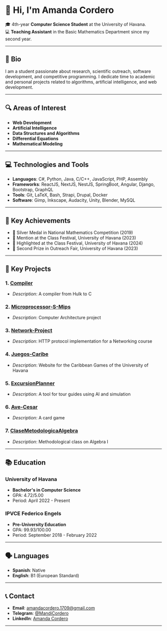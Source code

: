 # 👋 Hi, I'm Amanda Cordero

🎓 4th-year **Computer Science Student** at the University of Havana.  
💻 **Teaching Assistant** in the Basic Mathematics Department since my second year.

---

## 🌱 Bio
I am a student passionate about research, scientific outreach, software development, and competitive programming. I dedicate time to academic and personal projects related to algorithms, artificial intelligence, and web development.

---

## 🔍 Areas of Interest
- **Web Development**
- **Artificial Intelligence**
- **Data Structures and Algorithms**
- **Differential Equations**
- **Mathematical Modeling**

---

## 💻 Technologies and Tools
- **Languages**: C#, Python, Java, C/C++, JavaScript, PHP, Assembly
- **Frameworks**: ReactJS, NextJS, NestJS, SpringBoot, Angular, Django, Bootstrap, GraphQL
- **Tools**: Git, LaTeX, Bash, Strapi, Drupal, Docker
- **Software**: Gimp, Inkscape, Audacity, Unity, Blender, MySQL


---

## 🏅 Key Achievements
- 🥈 Silver Medal in National Mathematics Competition (2019)
- 🥉 Mention at the Class Festival, University of Havana (2023)
- 🥈 Highlighted at the Class Festival, University of Havana (2024)
- 🥈 Second Prize in Outreach Fair, University of Havana (2023)

---

## 📂 Key Projects
### 1. **[Compiler](https://github.com/chriss8g/Compiler)**
   - *Description*: A compiler from Hulk to C

### 2. **[Microprocessor-S-Mips](https://github.com/AmandaCordero/Proyecto-2023)**
   - *Description*: Computer Architecture project

### 3. **[Network-Project](https://github.com/chriss8g/computer-networks-2024)**
   - *Description*: HTTP protocol implementation for a Networking course

### 4. **[Juegos-Caribe](https://github.com/chriss8g/Juegos-Caribe)**
   - *Description*: Website for the Caribbean Games of the University of Havana

### 5. **[ExcursionPlanner](https://github.com/AmandaCordero/ExcursionPlanner)**
   - *Description*: A tool for tour guides using AI and simulation

### 6. **[Ave-Cesar](https://github.com/chriss8g/Ave-Cesar)**
   - *Description*: A card game

### 7. **[ClaseMetodologicaAlgebra](https://github.com/chriss8g/ClaseMetodologicaAlgebra)**
   - *Description*: Methodological class on Algebra I

---

## 📚 Education
### **University of Havana**
- **Bachelor's in Computer Science**
- GPA: 4.72/5.00
- Period: April 2022 - Present

### **IPVCE Federico Engels**
- **Pre-University Education**
- GPA: 99.93/100.00
- Period: September 2018 - February 2022

---

## 🗣 Languages
- **Spanish**: Native
- **English**: B1 (European Standard)

---

## 📞 Contact
- **Email**: amandacordero.1709@gmail.com
- **Telegram**: [@MandiCordero](https://t.me/MandiCordero)
- **LinkedIn**: [Amanda Cordero](https://www.linkedin.com/in/amanda-cordero-42024a327/)

---

<!--
**AmandaCordero/AmandaCordero** is a ✨ _special_ ✨ repository because its `README.md` (this file) appears on your GitHub profile.

Here are some ideas to get you started:

- 🔭 I’m currently working on ...
- 🌱 I’m currently learning ...
- 👯 I’m looking to collaborate on ...
- 🤔 I’m looking for help with ...
- 💬 Ask me about ...
- 📫 How to reach me: ...
- 😄 Pronouns: ...
- ⚡ Fun fact: ...
-->
